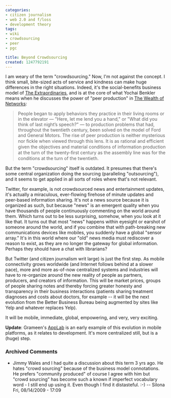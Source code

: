 ```yaml
---
categories:
- citizen journalism
- web 2.0 and f/loss
- development theory
tags:
- wiki
- crowdsourcing
- peer
- pgc

title: Beyond Crowdsourcing
created: 1247792191
---
```

I am weary of the term "crowdsourcing."  Now, I'm not against the concept. I think small, bite-sized acts of service and kindness can make huge differences in the right situations.  Indeed, it's the social-benefits business model of <a href="https://www.theextraordinaries.org/">The Extraordinaries</a>, and is at the core of what Yochai Benkler means when he discusses the power of "peer production" in <a href="https://www.benkler.org/wealth_of_networks/index.php/Main_Page">The Wealth of Networks</a>:

<blockquote>People began to apply behaviors they practice in their living rooms or in the elevator — "Here, let me lend you a hand," or "What did you think of last night’s speech?"  — to production problems that had, throughout the twentieth century, been solved on the model of Ford and General Motors. The rise of peer production is neither mysterious nor ﬁckle when viewed through this lens. It is as rational and efficient given the objectives and material conditions of information production at the turn of the twenty-ﬁrst century as the assembly line was for the conditions at the turn of the twentieth.</blockquote>

But the term "crowdsourcing" itself is outdated.  It presumes that there's some central organization doing the sourcing (paralleling "outsourcing"), and it seems to get applied in all sorts of roles where that's not relevant.
<!--break-->
Twitter, for example, is not crowdsourced news and entertainment updates, it's actually a miraculous, ever-flowing firehose of minute updates and peer-based information sharing.  It's not a news source because it is organized as such, but because "news" is an emergent quality when you have thousands of people continuously commenting on the world around them.  Which turns out to be less surprising, somehow, when you look at it like that.  It turns out that most "news" happens within eyesight or earshot of someone around the world, and if you combine that with path-breaking new communications devices like mobiles, you suddenly have a global "sensor array."  It's in this world where our "old" news media must rediscover a reason to exist, as they are no longer the gateway for global information.  Perhaps they should have a chat with librarians?

But Twitter (and citizen journalism writ large) is just the first step.  As mobile connectivity grows worldwide (and Internet follows behind at a slower pace), more and more as-of-now centralized systems and industries will have to re-organize around the new reality of people as partners, producers, and creators of information.  This will be market prices, groups of people sharing notes and thereby forcing greater honesty and transparency in their business interactions (patients sharing treatment diagnoses and costs about doctors, for example -- it will be the next evolution from the Better Business Bureau being augmented by sites like Yelp and whatever replaces Yelp).

It will be mobile, immediate, global, empowering, and very, very exciting.

<strong>Update</strong>: Grameen's <a href="https://www.kiwanja.net/blog/2009/06/grameens-applab-comes-of-age/">AppLab</a> is an early example of this evolution in mobile platforms, as it relates to development.  It's more centralized still, but is a (huge) step.

### Archived Comments

* Jimmy Wales and I had quite a discussion about this term 3 yrs ago. He hates "crowd sourcing" because of the business model connotations. He prefers "community produced" of course I agree with him but "crowd sourcing" has become such a known if imperfect vocabulary word - I still end up using it. Even though I find it distasteful. :-) -- Silona Fri, 08/14/2009 - 17:09
